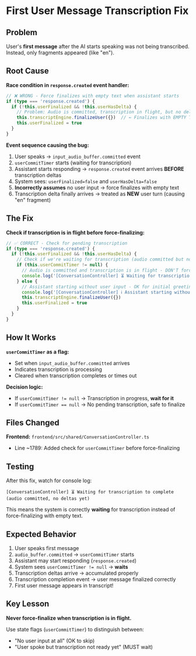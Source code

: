 # First User Message Transcription Fix

## Problem

User's **first message** after the AI starts speaking was not being transcribed. Instead, only fragments appeared (like "en").

## Root Cause

**Race condition in `response.created` event handler:**

```typescript
// ❌ WRONG - Force finalizes with empty text when assistant starts
if (type === 'response.created') {
  if (!this.userFinalized && !this.userHasDelta) {
    // Problem: Audio is committed, transcription in flight, but no deltas yet
    this.transcriptEngine.finalizeUser({})  // ← Finalizes with EMPTY TEXT
    this.userFinalized = true
  }
}
```

**Event sequence causing the bug:**
1. User speaks → `input_audio_buffer.committed` event
2. `userCommitTimer` starts (waiting for transcription)
3. Assistant starts responding → `response.created` event arrives **BEFORE** transcription deltas
4. System sees: `userFinalized=false` and `userHasDelta=false`
5. **Incorrectly assumes** no user input → force finalizes with empty text
6. Transcription delta finally arrives → treated as **NEW** user turn (causing "en" fragment)

## The Fix

**Check if transcription is in flight before force-finalizing:**

```typescript
// ✅ CORRECT - Check for pending transcription
if (type === 'response.created') {
  if (!this.userFinalized && !this.userHasDelta) {
    // Check if we're waiting for transcription (audio committed but no deltas yet)
    if (this.userCommitTimer != null) {
      // Audio is committed and transcription is in flight - DON'T force finalize
      console.log('[ConversationController] ⏳ Waiting for transcription to complete')
    } else {
      // Assistant starting without user input - OK for initial greetings
      console.log('[ConversationController] ℹ️ Assistant starting without prior user input')
      this.transcriptEngine.finalizeUser({})
      this.userFinalized = true
    }
  }
}
```

## How It Works

**`userCommitTimer` as a flag:**
- Set when `input_audio_buffer.committed` arrives
- Indicates transcription is processing
- Cleared when transcription completes or times out

**Decision logic:**
- If `userCommitTimer != null` → Transcription in progress, **wait for it**
- If `userCommitTimer == null` → No pending transcription, safe to finalize

## Files Changed

**Frontend:** `frontend/src/shared/ConversationController.ts`
- Line ~1789: Added check for `userCommitTimer` before force-finalizing

## Testing

After this fix, watch for console log:
```
[ConversationController] ⏳ Waiting for transcription to complete (audio committed, no deltas yet)
```

This means the system is correctly **waiting** for transcription instead of force-finalizing with empty text.

## Expected Behavior

1. User speaks first message
2. `audio_buffer.committed` → `userCommitTimer` starts
3. Assistant may start responding (`response.created`)
4. System sees `userCommitTimer != null` → **waits**
5. Transcription deltas arrive → accumulated properly
6. Transcription completion event → user message finalized correctly
7. First user message appears in transcript!

## Key Lesson

**Never force-finalize when transcription is in flight.**  

Use state flags (`userCommitTimer`) to distinguish between:
- "No user input at all" (OK to skip)
- "User spoke but transcription not ready yet" (MUST wait)
